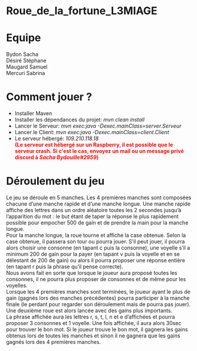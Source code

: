 # Roue_de_la_fortune_L3MIAGE

# Equipe

Bydon Sacha  
Désiré Stéphane  
Maugard Samuel  
Mercuri Sabrina  


# Comment jouer ?

* Installer Maven  
* Installer les dépendances du projet: *mvn clean install*
* Lancer le Serveur: *mvn exec:java -Dexec.mainClass=server.Serveur*  
* Lancer le Client: *mvn exec:java -Dexec.mainClass=client.Client*  
* Le serveur hébergé: *109.210.118.18*  
__<span style="color:red">(Le serveur est hébergé sur un Raspberry, il est possible que le serveur crash. Si c'est le cas, envoyez un mail ou un message privé discord à *Sacha Bydouille#2959*)</span>__


# Déroulement du jeu

Le jeu se déroule en 5 manches. Les 4 premières manches sont composées chacune d’une manche rapide et d’une manche longue. Une manche rapide affiche des lettres dans un ordre aléatoire toutes les 2 secondes jusqu’à l’apparition du mot : le but étant de taper la réponse le plus rapidement possible pour empocher 500 de gain et de prendre la main pour la manche longue.  
Pour la manche longue, la roue tourne et affiche la case obtenue. Selon la case obtenue, il passera son tour ou pourra jouer. S’il peut jouer, il pourra alors choisir une consonne (en tapant c puis la consonne), une voyelle s’il a minimum 200 de gain pour la payer (en tapant v puis la voyelle et en se délestant de 200 de gain) ou alors il pourra proposer une réponse entière (en tapant r puis la phrase qu’il pense correcte).  
Nous avons fait en sorte que lorsque le joueur aura proposé toutes les consonnes, il ne pourra plus proposer de consonnes et de même pour les voyelles.  
Lorsque les 4 premières manches sont terminées, le joueur ayant le plus de gain (gagnés lors des manches précédentes) pourra participer à la manche finale (le perdant pour regarder son déroulement mais de pourra pas jouer). Une deuxième roue est alors lancée avec des gains plus importants.  
La phrase affichée aura les lettres r, s, t, l, n et e d’affichées et pourra proposer 3 consonnes et 1 voyelle. Une fois affichée, il aura alors 30sec pour trouver le bon mot. Si le joueur trouve le bon mot, il gagnera les gains obtenus lors de toutes les manches et sinon il ne gagnera que les gains gagnés lors des 4 premières manches.  
